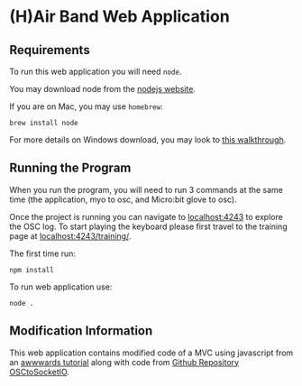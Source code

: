 # (H)Air Band Web Application
## Requirements
To run this web application you will need `node`.

You may download node from the [nodejs website](https://nodejs.org/en/download/). 

If you are on Mac, you may use `homebrew`:
```
brew install node
```

For more details on Windows download, you may look to [this walkthrough](https://www.guru99.com/download-install-node-js.html).

## Running the Program
When you run the program, you will need to run 3 commands at the same time (the application, myo to osc, and Micro:bit glove to osc).

Once the project is running you can navigate to [localhost:4243](http://localhost:4243) to explore the OSC log. To start playing the keyboard please first travel to the training page at [localhost:4243/training/](http://localhost:4243/training/).

The first time run:
```
npm install
```

To run web application use:
```
node .
```
## Modification Information
This web application contains modified code of a MVC using javascript from an [awwwards tutorial](https://www.awwwards.com/build-a-simple-javascript-app-the-mvc-way.html) along with code from [Github Repository OSCtoSocketIO](https://github.com/rustynymph/OSCtoSocketIO).
